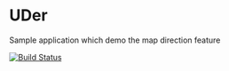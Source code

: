 # UDer
Sample application which demo the map direction feature

[![Build Status](https://travis-ci.org/talenguyen/UDer.svg?branch=master)](https://travis-ci.org/talenguyen/UDer)
